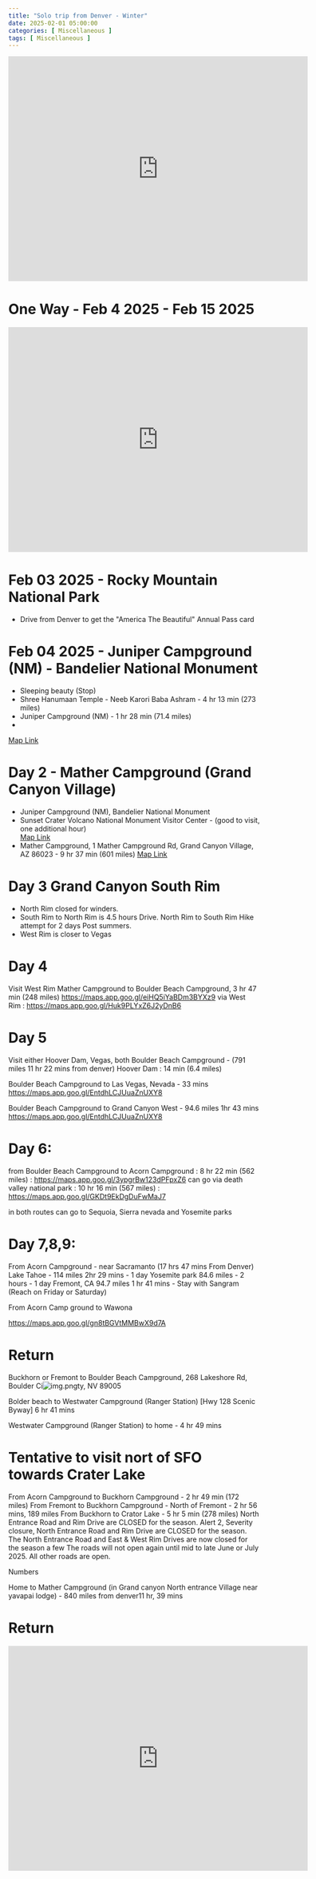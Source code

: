 ```yaml
---
title: "Solo trip from Denver - Winter"
date: 2025-02-01 05:00:00
categories: [ Miscellaneous ]
tags: [ Miscellaneous ]
---
```


<iframe src="https://www.google.com/maps/embed?pb=!1m72!1m8!1m3!1d13192234.212870186!2d-117.6354138!3d36.172387!3m2!1i1024!2i768!4f13.1!4m61!3e0!4m5!1s0x876c85c24b535eb7%3A0x16b8ce6d04545491!2s158%20Inverness%20Dr%20W%2C%20Englewood%2C%20CO%2080112-5007%2C%20USA!3m2!1d39.5780648!2d-104.8715381!4m5!1s0x87186cf41d46c055%3A0xc3461c966117c396!2sJuniper%20Campground!3m2!1d35.796163899999996!2d-106.2812658!4m5!1s0x8733111c7fa6f9b7%3A0xc3025976423c154!2sMather%20Campground!3m2!1d36.050629199999996!2d-112.12112929999999!4m5!1s0x80cc13adce048ac9%3A0xc339d7e06fb5759f!2sGrand%20Canyon%20West%2C%20AZ!3m2!1d35.9792183!2d-113.82046779999999!4m5!1s0x80c92c65ef06b273%3A0xf006d7e174f8f916!2sBoulder%20Beach%20Campground!3m2!1d36.0371075!2d-114.80193659999999!4m5!1s0x80c92b497f82a14b%3A0x89d59d0bd29de37!2sHoover%20Dam!3m2!1d36.016065499999996!2d-114.73773249999999!4m5!1s0x80c8c4383428d4eb%3A0x43e2195d0c26834c!2sVegas%20Strip%2C%20NV!3m2!1d36.1147065!2d-115.17284839999999!4m5!1s0x809084011816746d%3A0x1054e3c91b73726a!2sAcorn%20Campground!3m2!1d38.1765331!2d-120.7999674!4m5!1s0x8747cd921f2e5be3%3A0x660a259af5da80d8!2sHwy%20128%20Scenic%20Byway!3m2!1d38.9463357!2d-109.35468499999999!4m5!1s0x876c85c24b535eb7%3A0x16b8ce6d04545491!2s158%20Inverness%20Dr%20W%2C%20Englewood%2C%20CO%2080112-5007%2C%20USA!3m2!1d39.5780648!2d-104.8715381!5e0!3m2!1sen!2sus!4v1738488902706!5m2!1sen!2sus" width="600" height="450" style="border:0;" allowfullscreen="" loading="lazy" referrerpolicy="no-referrer-when-downgrade"></iframe>


# One Way - Feb 4 2025 - Feb 15 2025
<iframe src="https://www.google.com/maps/embed?pb=!1m76!1m12!1m3!1d8566113.059314324!2d-121.35751167925613!3d37.13183552347918!2m3!1f0!2f0!3f0!3m2!1i1024!2i768!4f13.1!4m61!3e0!4m5!1s0x876c85c24b535eb7%3A0x16b8ce6d04545491!2s158%20Inverness%20Dr%20W%2C%20Englewood%2C%20CO%2080112-5007%2C%20USA!3m2!1d39.5780648!2d-104.8715381!4m5!1s0x871765006e0930d3%3A0x957fa6789f11d815!2sNeeb%20Karori%20Baba%20Ashram%2C%20Taos!3m2!1d36.4084253!2d-105.5836824!4m5!1s0x87186cf41d46c055%3A0xc3461c966117c396!2sJuniper%20Campground!3m2!1d35.796163899999996!2d-106.2812658!4m5!1s0x8733111c7fa6f9b7%3A0xc3025976423c154!2sMather%20Campground!3m2!1d36.050629199999996!2d-112.12112929999999!4m5!1s0x80cc13adce048ac9%3A0xc339d7e06fb5759f!2sGrand%20Canyon%20West%2C%20AZ!3m2!1d35.9792183!2d-113.82046779999999!4m5!1s0x80c92c65ef06b273%3A0xf006d7e174f8f916!2sBoulder%20Beach%20Campground!3m2!1d36.0371075!2d-114.80193659999999!4m5!1s0x80c92b497f82a14b%3A0x89d59d0bd29de37!2sHoover%20Dam!3m2!1d36.016065499999996!2d-114.73773249999999!4m5!1s0x80c8c4383428d4eb%3A0x43e2195d0c26834c!2sVegas%20Strip%2C%20NV!3m2!1d36.1147065!2d-115.17284839999999!4m5!1s0x809084011816746d%3A0x1054e3c91b73726a!2sAcorn%20Campground!3m2!1d38.1765331!2d-120.7999674!4m5!1s0x808fbf46b7e8caf7%3A0x8ada313b89d888d4!2sFremont%2C%20CA!3m2!1d37.5485396!2d-121.98858299999999!5e0!3m2!1sen!2sus!4v1739885131616!5m2!1sen!2sus" width="600" height="450" style="border:0;" allowfullscreen="" loading="lazy" referrerpolicy="no-referrer-when-downgrade"></iframe>

# Feb 03 2025 - Rocky Mountain National Park 
- Drive from Denver to get the "America The Beautiful" Annual Pass card

# Feb 04 2025 - Juniper Campground (NM) - Bandelier National Monument
- Sleeping beauty (Stop)
- Shree Hanumaan Temple - Neeb Karori Baba Ashram - 4 hr 13 min (273 miles)
- Juniper Campground (NM) - 1 hr 28 min (71.4 miles)  
- 

[Map Link](https://maps.app.goo.gl/i9JDLxfpUQKdca747)

# Day 2 - Mather Campground (Grand Canyon Village)
- Juniper Campground (NM), Bandelier National Monument
- Sunset Crater Volcano National Monument Visitor Center - (good to visit, one additional hour)  
  [Map Link](https://maps.app.goo.gl/RBJPWqievcoUF8eH7)
- Mather Campground, 1 Mather Campground Rd, Grand Canyon Village, AZ 86023 - 9 hr 37 min (601 miles)
  [Map Link](https://maps.app.goo.gl/jMpHHGM879xEdHdJ8)


# Day 3 Grand Canyon South Rim
- North Rim closed for winders.
- South Rim to North Rim is 4.5 hours Drive. North Rim to South Rim Hike attempt for 2 days Post summers.
- West Rim is closer to Vegas

# Day 4
Visit West Rim
Mather Campground to Boulder Beach Campground, 3 hr 47 min (248 miles)
    https://maps.app.goo.gl/eiHQ5iYaBDm3BYXz9
    via West Rim : https://maps.app.goo.gl/Huk9PLYxZ6J2yDnB6

# Day 5
Visit either Hoover Dam, Vegas, both
Boulder Beach Campground -	(791 miles 11 hr 22 mins from denver)
    Hoover Dam : 14 min (6.4 miles)

Boulder Beach Campground to Las Vegas, Nevada - 33 mins
   https://maps.app.goo.gl/EntdhLCJUuaZnUXY8

Boulder Beach Campground to Grand Canyon West - 94.6 miles 1hr 43 mins
    https://maps.app.goo.gl/EntdhLCJUuaZnUXY8

# Day 6: 
from Boulder Beach Campground to Acorn Campground : 8 hr 22 min (562 miles) : https://maps.app.goo.gl/3ypgrBw123dPFpxZ6
    can go via death valley national park  : 10 hr 16 min (567 miles) : https://maps.app.goo.gl/GKDt9EkDgDuFwMaJ7

in both routes can go to Sequoia, Sierra nevada and Yosemite parks

# Day 7,8,9:
From Acorn Campground - near Sacramanto (17 hrs 47 mins From Denver)
	Lake Tahoe - 114 miles 2hr 29 mins - 1 day
	Yosemite park 84.6 miles - 2 hours - 1 day
	Fremont, CA 94.7 miles 1 hr 41 mins - Stay with Sangram (Reach on Friday or Saturday)

From Acorn Camp ground to Wawona 

https://maps.app.goo.gl/gn8tBGVtMMBwX9d7A

# Return
Buckhorn or Fremont  to Boulder Beach Campground, 268 Lakeshore Rd, Boulder Ci![img.png](img.png)ty, NV 89005

Bolder beach to Westwater Campground (Ranger Station) [Hwy 128 Scenic Byway] 6 hr 41 mins

Westwater Campground (Ranger Station) to home - 4 hr 49 mins


# Tentative to visit nort of SFO towards Crater Lake
From Acorn Campground to Buckhorn Campground - 2 hr 49 min (172 miles)
From Fremont to Buckhorn Campground - North of Fremont - 2 hr 56 mins, 189 miles
From Buckhorn to Crator Lake - 5 hr 5 min (278 miles)
    North Entrance Road and Rim Drive are CLOSED for the season.
    Alert 2, Severity closure, North Entrance Road and Rim Drive are CLOSED for the season.
    The North Entrance Road and East & West Rim Drives are now closed for the season a few The roads will not open again until mid to late June or July 2025. All other roads are open.


Numbers

Home to Mather Campground (in Grand canyon North entrance Village near yavapai lodge) - 840 miles from denver11 hr, 39 mins

# Return

<iframe src="https://www.google.com/maps/embed?pb=!1m52!1m12!1m3!1d6752066.972069302!2d-119.3390360300973!3d37.4514384444571!2m3!1f0!2f0!3f0!3m2!1i1024!2i768!4f13.1!4m37!3e0!4m5!1s0x808fc092b582aca7%3A0x713b98f060411ce2!2s1995%20Barrymore%20Common%20APT%20B%2C%20Fremont%2C%20CA!3m2!1d37.554038899999995!2d-121.9702434!4m5!1s0x80c73f42693d1731%3A0x1333e1a3ad7a8024!2sFurnace%20Creek%20Campground%2C%20DEATH%20VALLEY%2C%20CA!3m2!1d36.4634192!2d-116.86969239999999!4m5!1s0x80cac2bcffea4dff%3A0xf4c5fbaa6857716d!2sWatchman%20Campground%2C%20Utah%209%2C%20Springdale%2C%20UT!3m2!1d37.1963511!2d-112.9875623!4m5!1s0x873568e758852623%3A0xdb9bcffe2b1ce916!2sNorth%20Campgrounds%2C%20Bryce%20Canyon%20City%2C%20UT!3m2!1d37.6374!2d-112.1676121!4m5!1s0x87464b9e3f907ce9%3A0x9f216d7b2fedc661!2sWestwater%2C%20UT%2084515!3m2!1d39.0783178!2d-109.1123346!4m5!1s0x876c85c24b535eb7%3A0x16b8ce6d04545491!2s158%20Inverness%20Dr%20W%2C%20Englewood%2C%20CO%2080112-5007%2C%20USA!3m2!1d39.5780648!2d-104.8715381!5e0!3m2!1sen!2sus!4v1739887063041!5m2!1sen!2sus" width="600" height="450" style="border:0;" allowfullscreen="" loading="lazy" referrerpolicy="no-referrer-when-downgrade"></iframe>